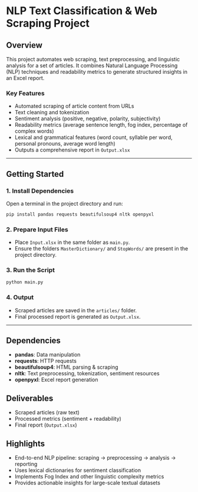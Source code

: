 
# NLP Text Classification & Web Scraping Project

## Overview
This project automates web scraping, text preprocessing, and linguistic analysis for a set of articles. It combines Natural Language Processing (NLP) techniques and readability metrics to generate structured insights in an Excel report.

### Key Features
- Automated scraping of article content from URLs
- Text cleaning and tokenization
- Sentiment analysis (positive, negative, polarity, subjectivity)
- Readability metrics (average sentence length, fog index, percentage of complex words)
- Lexical and grammatical features (word count, syllable per word, personal pronouns, average word length)
- Outputs a comprehensive report in `Output.xlsx`

---

## Getting Started

### 1. Install Dependencies
Open a terminal in the project directory and run:
```bash
pip install pandas requests beautifulsoup4 nltk openpyxl
```

### 2. Prepare Input Files
- Place `Input.xlsx` in the same folder as `main.py`.
- Ensure the folders `MasterDictionary/` and `StopWords/` are present in the project directory.

### 3. Run the Script
```bash
python main.py
```

### 4. Output
- Scraped articles are saved in the `articles/` folder.
- Final processed report is generated as `Output.xlsx`.

---

## Dependencies
- **pandas**: Data manipulation
- **requests**: HTTP requests
- **beautifulsoup4**: HTML parsing & scraping
- **nltk**: Text preprocessing, tokenization, sentiment resources
- **openpyxl**: Excel report generation

## Deliverables
- Scraped articles (raw text)
- Processed metrics (sentiment + readability)
- Final report (`Output.xlsx`)

## Highlights
- End-to-end NLP pipeline: scraping → preprocessing → analysis → reporting
- Uses lexical dictionaries for sentiment classification
- Implements Fog Index and other linguistic complexity metrics
- Provides actionable insights for large-scale textual datasets
